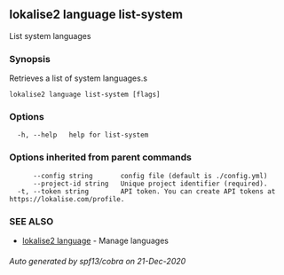 ## lokalise2 language list-system

List system languages

### Synopsis

Retrieves a list of system languages.s

```
lokalise2 language list-system [flags]
```

### Options

```
  -h, --help   help for list-system
```

### Options inherited from parent commands

```
      --config string       config file (default is ./config.yml)
      --project-id string   Unique project identifier (required).
  -t, --token string        API token. You can create API tokens at https://lokalise.com/profile.
```

### SEE ALSO

* [lokalise2 language](lokalise2_language.md)	 - Manage languages

###### Auto generated by spf13/cobra on 21-Dec-2020

